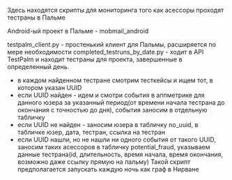 Здесь находятся скрипты для мониторинга того как асессоры проходят тестраны в Пальме

Android-ый проект в Пальме - mobmail_android

testpalm_client.py - простенький клиент для Пальмы, расширяется по мере необходимости
completed_testruns_by_date.py - ходит в API TestPalm и находит тестраны для проекта, завершенные в определенный день.
 - в каждом найденном тестране смотрим тесткейсы и ищем тот, в котором указан UUID
 - если UUID найден - идем и смотри события в аппметрике для данного юзера за указанный 
 период(от времени начала тестрана до окончания с точностью до дня), события заносим в отдельную табличку
 - если UUID не найден  - заносим юзера в табличку no_uuid, в табличке юзер, дата, тестран, ссылка на тестран
 - если UUID нашли, но не нашли ни одного события от такого UUID, заносим таких асессоров в табличку potential_fraud, 
 указываем данные тестрана(id, длительность, время начала, время окончания, возможно даже ссылку прямую на пальму)
Такой скрипт предполагается запускать каждую ночь как граф в Нирване
